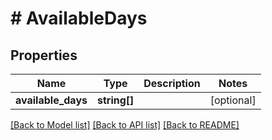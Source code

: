 # # AvailableDays

## Properties

Name | Type | Description | Notes
------------ | ------------- | ------------- | -------------
**available_days** | **string[]** |  | [optional]

[[Back to Model list]](../../README.md#models) [[Back to API list]](../../README.md#endpoints) [[Back to README]](../../README.md)
